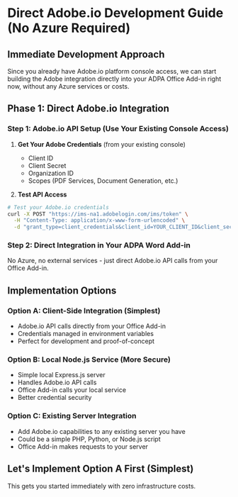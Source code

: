 # Direct Adobe.io Development Guide (No Azure Required)

## Immediate Development Approach

Since you already have Adobe.io platform console access, we can start building the Adobe integration directly into your ADPA Office Add-in right now, without any Azure services or costs.

## Phase 1: Direct Adobe.io Integration

### Step 1: Adobe.io API Setup (Use Your Existing Console Access)

1. **Get Your Adobe Credentials** (from your existing console)
   - Client ID
   - Client Secret  
   - Organization ID
   - Scopes (PDF Services, Document Generation, etc.)

2. **Test API Access**
```bash
# Test your Adobe.io credentials
curl -X POST "https://ims-na1.adobelogin.com/ims/token" \
  -H "Content-Type: application/x-www-form-urlencoded" \
  -d "grant_type=client_credentials&client_id=YOUR_CLIENT_ID&client_secret=YOUR_CLIENT_SECRET&scope=openid,AdobeID,session,additional_info.projectedProductContext"
```

### Step 2: Direct Integration in Your ADPA Word Add-in

No Azure, no external services - just direct Adobe.io API calls from your Office Add-in.

## Implementation Options

### Option A: Client-Side Integration (Simplest)
- Adobe.io API calls directly from your Office Add-in
- Credentials managed in environment variables
- Perfect for development and proof-of-concept

### Option B: Local Node.js Service (More Secure)
- Simple local Express.js server
- Handles Adobe.io API calls
- Office Add-in calls your local service
- Better credential security

### Option C: Existing Server Integration
- Add Adobe.io capabilities to any existing server you have
- Could be a simple PHP, Python, or Node.js script
- Office Add-in makes requests to your server

## Let's Implement Option A First (Simplest)

This gets you started immediately with zero infrastructure costs.
